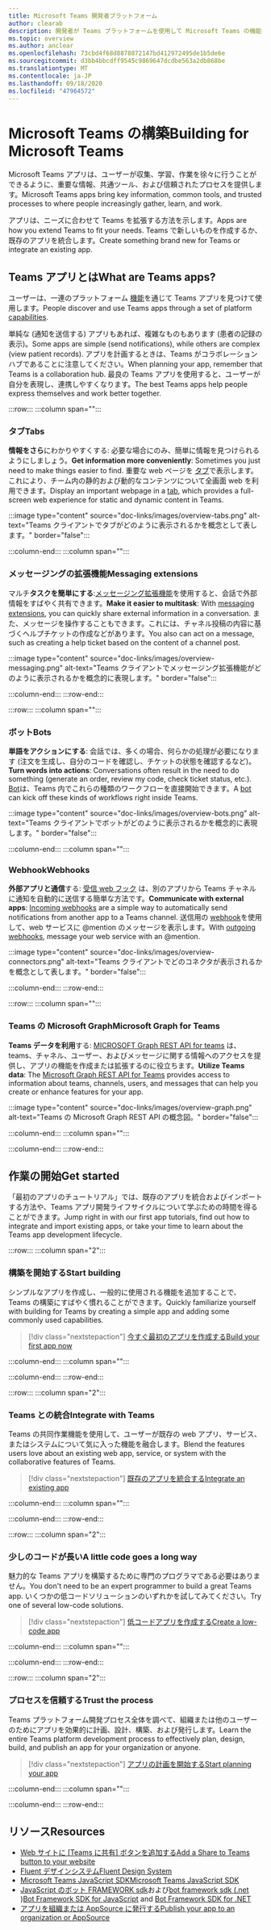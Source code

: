 ```yaml
---
title: Microsoft Teams 開発者プラットフォーム
author: clearab
description: 開発者が Teams プラットフォームを使用して Microsoft Teams の機能を拡張およびカスタマイズする方法の概要について説明します。
ms.topic: overview
ms.author: anclear
ms.openlocfilehash: 73cbd4f68d8878872147bd412972495de1b5de6e
ms.sourcegitcommit: d3bb4bbcdff9545c9869647dcdbe563a2db868be
ms.translationtype: MT
ms.contentlocale: ja-JP
ms.lasthandoff: 09/18/2020
ms.locfileid: "47964572"
---
```

# <a name="building-for-microsoft-teams"></a><span data-ttu-id="bac3c-103">Microsoft Teams の構築</span><span class="sxs-lookup"><span data-stu-id="bac3c-103">Building for Microsoft Teams</span></span>

<span data-ttu-id="bac3c-104">Microsoft Teams アプリは、ユーザーが収集、学習、作業を徐々に行うことができるように、重要な情報、共通ツール、および信頼されたプロセスを提供します。</span><span class="sxs-lookup"><span data-stu-id="bac3c-104">Microsoft Teams apps bring key information, common tools, and trusted processes to where people increasingly gather, learn, and work.</span></span>

<span data-ttu-id="bac3c-105">アプリは、ニーズに合わせて Teams を拡張する方法を示します。</span><span class="sxs-lookup"><span data-stu-id="bac3c-105">Apps are how you extend Teams to fit your needs.</span></span> <span data-ttu-id="bac3c-106">Teams で新しいものを作成するか、既存のアプリを統合します。</span><span class="sxs-lookup"><span data-stu-id="bac3c-106">Create something brand new for Teams or integrate an existing app.</span></span>

## <a name="what-are-teams-apps"></a><span data-ttu-id="bac3c-107">Teams アプリとは</span><span class="sxs-lookup"><span data-stu-id="bac3c-107">What are Teams apps?</span></span>

<span data-ttu-id="bac3c-108">ユーザーは、一連のプラットフォーム [機能](capabilities-overview.md)を通じて Teams アプリを見つけて使用します。</span><span class="sxs-lookup"><span data-stu-id="bac3c-108">People discover and use Teams apps through a set of platform [capabilities](capabilities-overview.md).</span></span>

<span data-ttu-id="bac3c-109">単純な (通知を送信する) アプリもあれば、複雑なものもあります (患者の記録の表示)。</span><span class="sxs-lookup"><span data-stu-id="bac3c-109">Some apps are simple (send notifications), while others are complex (view patient records).</span></span> <span data-ttu-id="bac3c-110">アプリを計画するときは、Teams がコラボレーションハブであることに注意してください。</span><span class="sxs-lookup"><span data-stu-id="bac3c-110">When planning your app, remember that Teams is a collaboration hub.</span></span> <span data-ttu-id="bac3c-111">最良の Teams アプリを使用すると、ユーザーが自分を表現し、連携しやすくなります。</span><span class="sxs-lookup"><span data-stu-id="bac3c-111">The best Teams apps help people express themselves and work better together.</span></span>

:::row:::
   :::column span="":::

### <a name="tabs"></a><span data-ttu-id="bac3c-112">タブ</span><span class="sxs-lookup"><span data-stu-id="bac3c-112">Tabs</span></span>

<span data-ttu-id="bac3c-113">**情報をさら**にわかりやすくする: 必要な場合にのみ、簡単に情報を見つけられるようにしましょう。</span><span class="sxs-lookup"><span data-stu-id="bac3c-113">**Get information more conveniently**: Sometimes you just need to make things easier to find.</span></span> <span data-ttu-id="bac3c-114">重要な web ページを [タブ](../tabs/what-are-tabs.md)で表示します。これにより、チーム内の静的および動的なコンテンツについて全画面 web を利用できます。</span><span class="sxs-lookup"><span data-stu-id="bac3c-114">Display an important webpage in a [tab](../tabs/what-are-tabs.md), which provides a full-screen web experience for static and dynamic content in Teams.</span></span>

:::image type="content" source="doc-links/images/overview-tabs.png" alt-text="Teams クライアントでタブがどのように表示されるかを概念として表します。" border="false":::

   :::column-end:::
   :::column span="":::

### <a name="messaging-extensions"></a><span data-ttu-id="bac3c-116">メッセージングの拡張機能</span><span class="sxs-lookup"><span data-stu-id="bac3c-116">Messaging extensions</span></span>

<span data-ttu-id="bac3c-117">マルチ**タスクを簡単にする**:[メッセージング拡張機能](../messaging-extensions/what-are-messaging-extensions.md)を使用すると、会話で外部情報をすばやく共有できます。</span><span class="sxs-lookup"><span data-stu-id="bac3c-117">**Make it easier to multitask**: With [messaging extensions](../messaging-extensions/what-are-messaging-extensions.md), you can quickly share external information in a conversation.</span></span> <span data-ttu-id="bac3c-118">また、メッセージを操作することもできます。これには、チャネル投稿の内容に基づくヘルプチケットの作成などがあります。</span><span class="sxs-lookup"><span data-stu-id="bac3c-118">You also can act on a message, such as creating a help ticket based on the content of a channel post.</span></span>

:::image type="content" source="doc-links/images/overview-messaging.png" alt-text="Teams クライアントでメッセージング拡張機能がどのように表示されるかを概念的に表現します。" border="false":::

   :::column-end:::
:::row-end:::

:::row:::
   :::column span="":::

### <a name="bots"></a><span data-ttu-id="bac3c-120">ボット</span><span class="sxs-lookup"><span data-stu-id="bac3c-120">Bots</span></span>

<span data-ttu-id="bac3c-121">**単語をアクションにする**: 会話では、多くの場合、何らかの処理が必要になります (注文を生成し、自分のコードを確認し、チケットの状態を確認するなど)。</span><span class="sxs-lookup"><span data-stu-id="bac3c-121">**Turn words into actions**: Conversations often result in the need to do something (generate an order, review my code, check ticket status, etc.).</span></span> <span data-ttu-id="bac3c-122">[Bot](../bots/what-are-bots.md)は、Teams 内でこれらの種類のワークフローを直接開始できます。</span><span class="sxs-lookup"><span data-stu-id="bac3c-122">A [bot](../bots/what-are-bots.md) can kick off these kinds of workflows right inside Teams.</span></span>

:::image type="content" source="doc-links/images/overview-bots.png" alt-text="Teams クライアントでボットがどのように表示されるかを概念的に表現します。" border="false":::

   :::column-end:::
   :::column span="":::

### <a name="webhooks"></a><span data-ttu-id="bac3c-124">Webhook</span><span class="sxs-lookup"><span data-stu-id="bac3c-124">Webhooks</span></span>

<span data-ttu-id="bac3c-125">**外部アプリと通信**する: [受信 web フック](../webhooks-and-connectors/what-are-webhooks-and-connectors.md#incoming-webhooks) は、別のアプリから Teams チャネルに通知を自動的に送信する簡単な方法です。</span><span class="sxs-lookup"><span data-stu-id="bac3c-125">**Communicate with external apps**: [Incoming webhooks](../webhooks-and-connectors/what-are-webhooks-and-connectors.md#incoming-webhooks) are a simple way to automatically send notifications from another app to a Teams channel.</span></span> <span data-ttu-id="bac3c-126">送信用の [webhook](../webhooks-and-connectors/what-are-webhooks-and-connectors.md#outgoing-webhooks)を使用して、web サービスに @mention のメッセージを表示します。</span><span class="sxs-lookup"><span data-stu-id="bac3c-126">With [outgoing webhooks](../webhooks-and-connectors/what-are-webhooks-and-connectors.md#outgoing-webhooks), message your web service with an @mention.</span></span>

:::image type="content" source="doc-links/images/overview-connectors.png" alt-text="Teams クライアントでどのコネクタが表示されるかを概念として表します。" border="false":::

   :::column-end:::
:::row-end:::

:::row:::
   :::column span="":::

### <a name="microsoft-graph-for-teams"></a><span data-ttu-id="bac3c-128">Teams の Microsoft Graph</span><span class="sxs-lookup"><span data-stu-id="bac3c-128">Microsoft Graph for Teams</span></span>

<span data-ttu-id="bac3c-129">**Teams データを利用**する: [MICROSOFT Graph REST API for teams](https://docs.microsoft.com/graph/teams-concept-overview) は、teams、チャネル、ユーザー、およびメッセージに関する情報へのアクセスを提供し、アプリの機能を作成または拡張するのに役立ちます。</span><span class="sxs-lookup"><span data-stu-id="bac3c-129">**Utilize Teams data**: The [Microsoft Graph REST API for Teams](https://docs.microsoft.com/graph/teams-concept-overview) provides access to information about teams, channels, users, and messages that can help you create or enhance features for your app.</span></span>

:::image type="content" source="doc-links/images/overview-graph.png" alt-text="Teams の Microsoft Graph REST API の概念図。" border="false":::

   :::column-end:::
   :::column span="":::

   :::column-end:::
:::row-end:::

## <a name="get-started"></a><span data-ttu-id="bac3c-131">作業の開始</span><span class="sxs-lookup"><span data-stu-id="bac3c-131">Get started</span></span>

<span data-ttu-id="bac3c-132">「最初のアプリのチュートリアル」では、既存のアプリを統合およびインポートする方法や、Teams アプリ開発ライフサイクルについて学ぶための時間を得ることができます。</span><span class="sxs-lookup"><span data-stu-id="bac3c-132">Jump right in with our first app tutorials, find out how to integrate and import existing apps, or take your time to learn about the Teams app development lifecycle.</span></span>

:::row:::
   :::column span="2":::

### <a name="start-building"></a><span data-ttu-id="bac3c-133">構築を開始する</span><span class="sxs-lookup"><span data-stu-id="bac3c-133">Start building</span></span>

   <span data-ttu-id="bac3c-134">シンプルなアプリを作成し、一般的に使用される機能を追加することで、Teams の構築にすばやく慣れることができます。</span><span class="sxs-lookup"><span data-stu-id="bac3c-134">Quickly familiarize yourself with building for Teams by creating a simple app and adding some commonly used capabilities.</span></span>

   > [!div class="nextstepaction"]
   > [<span data-ttu-id="bac3c-135">今すぐ最初のアプリを作成する</span><span class="sxs-lookup"><span data-stu-id="bac3c-135">Build your first app now</span></span>](build-your-first-app/building-real-world-app.md)

   :::column-end:::
   :::column span="":::

   :::column-end:::
:::row-end:::

:::row:::
   :::column span="2":::

### <a name="integrate-with-teams"></a><span data-ttu-id="bac3c-136">Teams との統合</span><span class="sxs-lookup"><span data-stu-id="bac3c-136">Integrate with Teams</span></span>

   <span data-ttu-id="bac3c-137">Teams の共同作業機能を使用して、ユーザーが既存の web アプリ、サービス、またはシステムについて気に入った機能を融合します。</span><span class="sxs-lookup"><span data-stu-id="bac3c-137">Blend the features users love about an existing web app, service, or system with the collaborative features of Teams.</span></span>

   > [!div class="nextstepaction"]
   > [<span data-ttu-id="bac3c-138">既存のアプリを統合する</span><span class="sxs-lookup"><span data-stu-id="bac3c-138">Integrate an existing app</span></span>](migrating-web-apps.md)

   :::column-end:::
   :::column span="":::

   :::column-end:::
:::row-end:::

:::row:::
   :::column span="2":::

### <a name="a-little-code-goes-a-long-way"></a><span data-ttu-id="bac3c-139">少しのコードが長い</span><span class="sxs-lookup"><span data-stu-id="bac3c-139">A little code goes a long way</span></span>

   <span data-ttu-id="bac3c-140">魅力的な Teams アプリを構築するために専門のプログラマである必要はありません。</span><span class="sxs-lookup"><span data-stu-id="bac3c-140">You don't need to be an expert programmer to build a great Teams app.</span></span> <span data-ttu-id="bac3c-141">いくつかの低コードソリューションのいずれかを試してみてください。</span><span class="sxs-lookup"><span data-stu-id="bac3c-141">Try one of several low-code solutions.</span></span>

   > [!div class="nextstepaction"]
   > [<span data-ttu-id="bac3c-142">低コードアプリを作成する</span><span class="sxs-lookup"><span data-stu-id="bac3c-142">Create a low-code app</span></span>](low-code-solutions.md)

   :::column-end:::
   :::column span="":::

   :::column-end:::
:::row-end:::

:::row:::
   :::column span="2":::

### <a name="trust-the-process"></a><span data-ttu-id="bac3c-143">プロセスを信頼する</span><span class="sxs-lookup"><span data-stu-id="bac3c-143">Trust the process</span></span>

   <span data-ttu-id="bac3c-144">Teams プラットフォーム開発プロセス全体を調べて、組織または他のユーザーのためにアプリを効果的に計画、設計、構築、および発行します。</span><span class="sxs-lookup"><span data-stu-id="bac3c-144">Learn the entire Teams platform development process to effectively plan, design, build, and publish an app for your organization or anyone.</span></span>

   > [!div class="nextstepaction"]
   > [<span data-ttu-id="bac3c-145">アプリの計画を開始する</span><span class="sxs-lookup"><span data-stu-id="bac3c-145">Start planning your app</span></span>](../concepts/extensibility-points.md)

   :::column-end:::
   :::column span="":::

   :::column-end:::
:::row-end:::

## <a name="resources"></a><span data-ttu-id="bac3c-146">リソース</span><span class="sxs-lookup"><span data-stu-id="bac3c-146">Resources</span></span>

* <span data-ttu-id="bac3c-147">[Web サイトに [Teams に共有] ボタンを追加する](../concepts/build-and-test/share-to-teams.md)</span><span class="sxs-lookup"><span data-stu-id="bac3c-147">[Add a Share to Teams button to your website](../concepts/build-and-test/share-to-teams.md)</span></span>
* [<span data-ttu-id="bac3c-148">Fluent デザインシステム</span><span class="sxs-lookup"><span data-stu-id="bac3c-148">Fluent Design System</span></span>](https://fluentsite.z22.web.core.windows.net/)
* [<span data-ttu-id="bac3c-149">Microsoft Teams JavaScript SDK</span><span class="sxs-lookup"><span data-stu-id="bac3c-149">Microsoft Teams JavaScript SDK</span></span>](https://docs.microsoft.com/javascript/api/@microsoft/teams-js/?view=msteams-client-js-latest&preserve-view=true)
* <span data-ttu-id="bac3c-150">[JavaScript のボット FRAMEWORK sdk](https://github.com/Microsoft/botbuilder-js)および[bot framework sdk (.net](https://github.com/Microsoft/botbuilder-dotnet/) )</span><span class="sxs-lookup"><span data-stu-id="bac3c-150">[Bot Framework SDK for JavaScript](https://github.com/Microsoft/botbuilder-js) and [Bot Framework SDK for .NET](https://github.com/Microsoft/botbuilder-dotnet/)</span></span>
* [<span data-ttu-id="bac3c-151">アプリを組織または AppSource に発行する</span><span class="sxs-lookup"><span data-stu-id="bac3c-151">Publish your app to an organization or AppSource</span></span>](../concepts/deploy-and-publish/overview.md)
